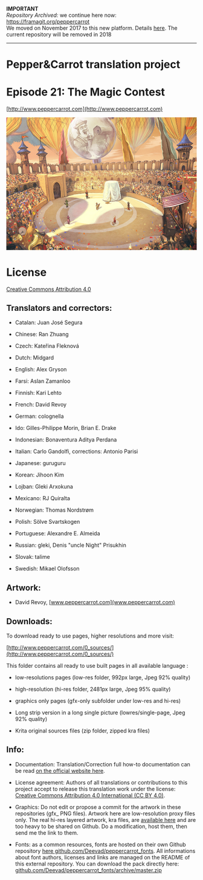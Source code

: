 **IMPORTANT**  
_Repository Archived:_ we continue here now: https://framagit.org/peppercarrot  
We moved on November 2017 to this new platform. Details [here](https://www.peppercarrot.com/en/article429/mega-maintenance). The current repository will be removed in 2018

---
# Pepper&Carrot translation project
# Episode 21: The Magic Contest

[http://www.peppercarrot.com](http://www.peppercarrot.com)

![alt tag](gfx_Pepper-and-Carrot_by-David-Revoy_E21.png)


License
=======

[Creative Commons Attribution 4.0](https://creativecommons.org/licenses/by/4.0/)

## Translators and correctors:

* Catalan: Juan José Segura

* Chinese: Ran Zhuang

* Czech: Kateřina Fleknová

* Dutch: Midgard

* English: Alex Gryson

* Farsi: Aslan Zamanloo

* Finnish: Kari Lehto

* French: David Revoy

* German: colognella

* Ido: Gilles-Philippe Morin, Brian E. Drake

* Indonesian: Bonaventura Aditya Perdana

* Italian: Carlo Gandolfi, corrections: Antonio Parisi

* Japanese: guruguru

* Korean: Jihoon Kim

* Lojban: Gleki Arxokuna

* Mexicano: RJ Quiralta

* Norwegian: Thomas Nordstrøm

* Polish: Sölve Svartskogen

* Portuguese: Alexandre E. Almeida

* Russian: gleki, Denis "uncle Night" Prisukhin

* Slovak: talime

* Swedish: Mikael Olofsson


## Artwork:

* David Revoy, [www.peppercarrot.com](www.peppercarrot.com)


## Downloads:

To download ready to use pages, higher resolutions and more visit:

[http://www.peppercarrot.com/0_sources/](http://www.peppercarrot.com/0_sources/)


This folder contains all ready to use built pages in all available language :

* low-resolutions pages (low-res folder, 992px large, Jpeg 92% quality)

* high-resolution (hi-res folder, 2481px large, Jpeg 95% quality)

* graphics only pages (gfx-only subfolder under low-res and hi-res)

* Long strip version in a long single picture (lowres/single-page, Jpeg 92% quality)

* Krita original sources files (zip folder, zipped kra files)


## Info:

- Documentation: Translation/Correction full how-to documentation can be read [on the official website here](http://www.peppercarrot.com/fr/article267/how-to-add-a-translation-or-a-correction).

- License agreement: Authors of all translations or contributions to this project accept to release this translation work under the license: [Creative Commons Attribution 4.0 International (CC BY 4.0)](https://creativecommons.org/licenses/by/4.0/).

- Graphics: Do not edit or propose a commit for the artwork in these repositories (gfx_ PNG files). Artwork here are low-resolution proxy files only. The real hi-res layered artwork, kra files, are [available here](http://www.peppercarrot.com/en/static6/sources) and are too heavy to be shared on Github. Do a modification, host them, then send me the link to them.

- Fonts: as a common resources, fonts are hosted on their own Github repository [here  github.com/Deevad/peppercarrot_fonts](https://github.com/Deevad/peppercarrot_fonts). All informations about font authors, licenses and links are managed on the README of this external repository. You can download the pack directly here: [github.com/Deevad/peppercarrot_fonts/archive/master.zip](https://github.com/Deevad/peppercarrot_fonts/archive/master.zip)
